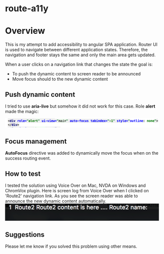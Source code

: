 # route-a11y

  <h1>Overview</h1>

  <p>
    This is my attempt to add accessibility to angular SPA application. Router UI is used to navigate between
    different application states. Therefore, the navigation and footer stays the same and only the main area gets
    updated.
  </p>

  When a user clicks on a navigation link that changes the state the goal is:
  <ul>
    <li>To push the dynamic content to screen reader to be announced</li>
    <li>Move focus should to the new dynamic content</li>
  </ul>

  <h2>Push dynamic content</h2>

  I tried to use <b>aria-live</b> but somehow it did not work for this case. Role <b>alert</b> made the magic:

  <img class="img-responsive" src="src/assets/images/rolealert.png" alt="code with role alert">

  <h2>Focus management</h2>

  <b>AutoFocus</b> directive was added to dynamically move the focus when on the success routing event.

  <h2>How to test</h2>
  I tested the solution using Voice Over on Mac, NVDA on Windows and ChromVox plugin. Here is screen log from
  Voice Over when I clicked on 'Route2' navigation link. As you see the screen reader was able to announce the new
  dynamic content automatically.

  <img class="img-responsive" src="src/assets/images/voiceover.png" alt="voice over screen capture">

  <h2>Suggestions</h2>
  Please let me know if you solved this problem using other means.


